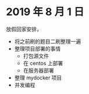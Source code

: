 # 2019 年 8 月 1 日

放假回家安排，

- 将之前刷的题目二刷整理一遍
- 整理项目部署的事情
    - 打包源文件
    - 在 centos 上部署
    - 在服务器部署
- 整理 mydocker 项目
- 并发编程